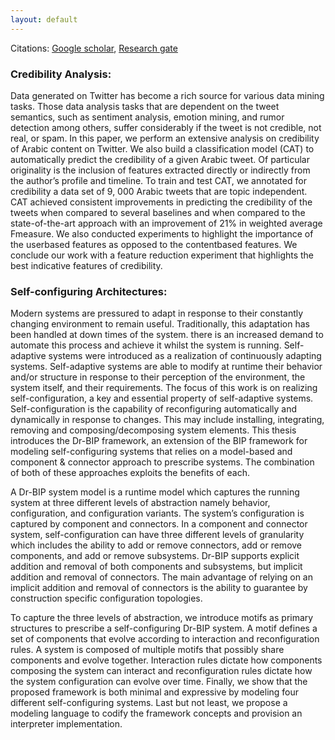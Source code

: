 ```yaml
---
layout: default
---
```


Citations: <a href="https://scholar.google.com/citations?hl=en&user=ifD1gh0AAAAJ">Google scholar</a>,
 <a href="https://www.researchgate.net/profile/Rim_El_Ballouli2">Research gate</a>

<h3>Credibility Analysis:</h3>

Data generated on Twitter has become a rich source for various data mining tasks.
Those data analysis tasks that are dependent on the tweet semantics, such as sentiment analysis, emotion mining, and rumor detection among others, suffer considerably if the tweet is not credible, not
real, or spam. In this paper, we perform an extensive analysis on credibility of Arabic content on Twitter. We
also build a classification model (CAT) to
automatically predict the credibility of a
given Arabic tweet. Of particular originality is the inclusion of features extracted directly or indirectly from the author’s profile and timeline. To train and
test CAT, we annotated for credibility a
data set of 9, 000 Arabic tweets that are
topic independent. CAT achieved consistent improvements in predicting the credibility of the tweets when compared to
several baselines and when compared to
the state-of-the-art approach with an improvement of 21% in weighted average Fmeasure. We also conducted experiments
to highlight the importance of the userbased features as opposed to the contentbased features. We conclude our work
with a feature reduction experiment that
highlights the best indicative features of
credibility.

<h3>Self-configuring Architectures:</h3>

Modern systems are pressured to adapt in response to their constantly changing
environment to remain useful. Traditionally, this adaptation has been handled at
down times of the system. there is an increased demand to automate this process
and achieve it whilst the system is running. Self-adaptive systems were introduced
as a realization of continuously adapting systems. Self-adaptive systems
are able to modify at runtime their behavior and/or structure in response to their
perception of the environment, the system itself, and their requirements. The focus
of this work is on realizing self-configuration, a key and essential property of
self-adaptive systems. Self-configuration is the capability of reconfiguring automatically
and dynamically in response to changes. This may include installing,
integrating, removing and composing/decomposing system elements.
This thesis introduces the Dr-BIP framework, an extension of the BIP framework
for modeling self-configuring systems that relies on a model-based and component
& connector approach to prescribe systems. The combination of both of
these approaches exploits the benefits of each.


A Dr-BIP system model is a runtime model which captures the running system
at three different levels of abstraction namely behavior, configuration, and
configuration variants. The system’s configuration is captured by component and
connectors. In a component and connector system, self-configuration can have
three different levels of granularity which includes the ability to add or remove
connectors, add or remove components, and add or remove subsystems. Dr-BIP
supports explicit addition and removal of both components and subsystems, but
implicit addition and removal of connectors. The main advantage of relying on
an implicit addition and removal of connectors is the ability to guarantee by construction
specific configuration topologies.


To capture the three levels of abstraction, we introduce motifs as primary
structures to prescribe a self-configuring Dr-BIP system. A motif defines a set
of components that evolve according to interaction and reconfiguration rules. A
system is composed of multiple motifs that possibly share components and evolve
together. Interaction rules dictate how components composing the system can
interact and reconfiguration rules dictate how the system configuration can evolve
over time. Finally, we show that the proposed framework is both minimal and
expressive by modeling four different self-configuring systems. Last but not least,
we propose a modeling language to codify the framework concepts and provision
an interpreter implementation.